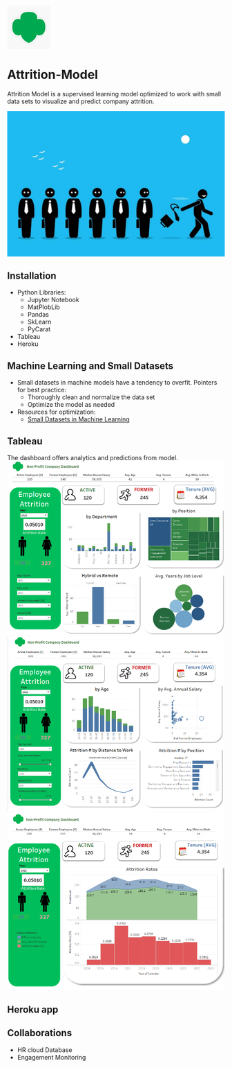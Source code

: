 <img src= "https://github.com/EpohDespair/Attrition-Model/blob/main/images/logo.jpg" width="100" height="100">

# Attrition-Model
Attrition Model is a supervised learning model optimized to work with small data sets to visualize and predict company attrition.

![Attrition](/images/High-employee-turnover.jpg)

## Installation
* Python Libraries:
    * Jupyter Notebook
    * MatPlobLib
    * Pandas
    * SkLearn
    * PyCarat
* Tableau
* Heroku

## Machine Learning and Small Datasets
- Small datasets in machine models have a tendency to overfit. Pointers for best practice: 
    * Thoroughly clean and normalize the data set
    * Optimize the model as needed
- Resources for optimization:
    - [Small Datasets in Machine Learning](https://towardsdatascience.com/breaking-the-curse-of-small-datasets-in-machine-learning-part-1-36f28b0c044d)

## Tableau
The dashboard offers analytics and predictions from model.
![Dashboard](/images/Att_Dash.png)
![Dashboard1](/images/Att_Dash_1.png)
![Dashboard2](/images/Att_Dash_2.png)

## Heroku app


## Collaborations
- HR cloud Database
- Engagement Monitoring

